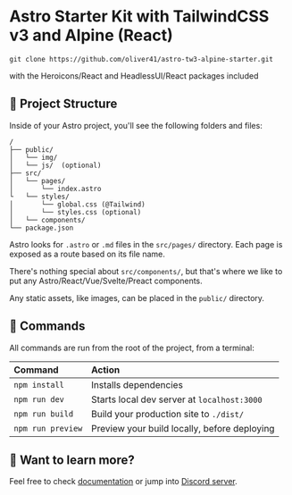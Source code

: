 # Astro Starter Kit with TailwindCSS v3 and Alpine (React)

```
git clone https://github.com/oliver41/astro-tw3-alpine-starter.git
```

with the Heroicons/React and HeadlessUI/React packages included

## 🚀 Project Structure

Inside of your Astro project, you'll see the following folders and files:

```
/
├── public/
│   └── img/
│   └── js/  (optional)
├── src/
│   └── pages/
│       └── index.astro
└   └── styles/
│       └── global.css (@Tailwind)
│       └── styles.css (optional)
│   └── components/
└── package.json
```

Astro looks for `.astro` or `.md` files in the `src/pages/` directory. Each page is exposed as a route based on its file name.

There's nothing special about `src/components/`, but that's where we like to put any Astro/React/Vue/Svelte/Preact components.

Any static assets, like images, can be placed in the `public/` directory.

## 🧞 Commands

All commands are run from the root of the project, from a terminal:

| Command           | Action                                       |
| :---------------- | :------------------------------------------- |
| `npm install`     | Installs dependencies                        |
| `npm run dev`     | Starts local dev server at `localhost:3000`  |
| `npm run build`   | Build your production site to `./dist/`      |
| `npm run preview` | Preview your build locally, before deploying |

## 👀 Want to learn more?

Feel free to check [documentation](https://github.com/withastro/astro) or jump into [Discord server](https://astro.build/chat).
